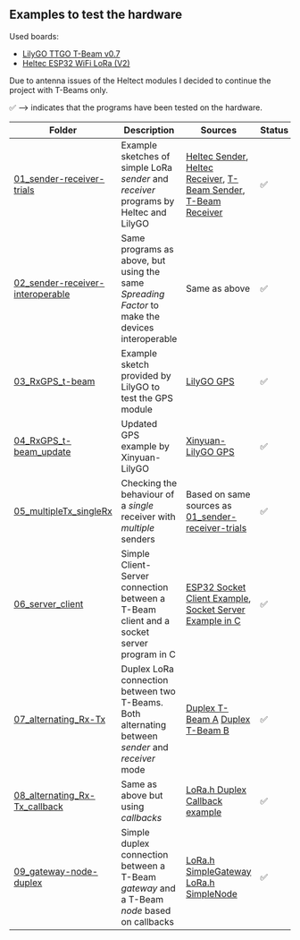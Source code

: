 
## Examples to test the hardware

Used boards: 

- [LilyGO TTGO T-Beam v0.7](http://www.lilygo.cn/prod_view.aspx?TypeId=50033&Id=1237&FId=t3:50033:3)
- [Heltec ESP32 WiFi LoRa (V2)](https://heltec.org/project/wifi-lora-32/)

Due to antenna issues of the Heltect modules I decided to continue the project with T-Beams only.

✅  --> indicates that the programs have been tested on the hardware.


|Folder    |Description |Sources |Status  |
|----------|------------|--------|--------|        
|[01_sender-receiver-trials](01_sender-receiver-trials)|Example sketches of simple LoRa *sender* and *receiver* programs by Heltec and LilyGO|[Heltec Sender](https://github.com/HelTecAutomation/Heltec_ESP32/blob/master/examples/LoRa/LoRaSender/LoRaSender.ino), [Heltec Receiver](https://github.com/HelTecAutomation/Heltec_ESP32/blob/master/examples/LoRa/LoRaReceiver/LoRaReceiver.ino), [T-Beam Sender](https://github.com/LilyGO/TTGO-T-Beam/blob/master/OLED_LoRa_Sender/OLED_LoRa_Sender.ino), [T-Beam Receiver](https://github.com/LilyGO/TTGO-T-Beam/blob/master/OLED_LoRa_Receive/OLED_LoRa_Receive.ino)| ✅ |
|[02_sender-receiver-interoperable](02_sender-receiver-interoperable)|Same programs as above, but using the same *Spreading Factor* to make the devices interoperable | Same as above | ✅ |
|[03_RxGPS_t-beam](03_RxGPS_t-beam)|Example sketch provided by LilyGO to test the GPS module |[LilyGO GPS](https://github.com/LilyGO/TTGO-T-Beam/blob/master/GPS/GPS.ino)| ✅ |
|[04_RxGPS_t-beam_update](04_RxGPS_t-beam_update)|Updated GPS example by Xinyuan-LilyGO|[Xinyuan-LilyGO GPS](https://github.com/Xinyuan-LilyGO/LilyGO-T-Beam/blob/master/examples/GPS/TinyGPS_Example/TinyGPS_Example.ino)| ✅ |
|[05_multipleTx_singleRx](05_multipleTx_singleRx)|Checking the behaviour of a *single* receiver with *multiple* senders| Based on same sources as [01_sender-receiver-trials](01_sender-receiver-trials) | ✅ |
|[06_server_client](06_server_client)|Simple Client-Server connection between a T-Beam client and a socket server program in C| [ESP32 Socket Client Example](https://techtutorialsx.com/2018/05/17/esp32-arduino-sending-data-with-socket-client/), [Socket Server Example in C](https://www.binarytides.com/server-client-example-c-sockets-linux/)| ✅ |
|[07_alternating_Rx-Tx](07_alternating_Rx-Tx)|Duplex LoRa connection between two T-Beams. Both alternating between *sender* and *receiver* mode| [Duplex T-Beam A](https://hutscape.com/tutorials/lora-duplex-a-esp32-t-beam) [Duplex T-Beam B](https://hutscape.com/tutorials/lora-duplex-b-esp32-t-beam)| ✅ |
|[08_alternating_Rx-Tx_callback](08_alternating_Rx-Tx_callback)|Same as above but using *callbacks* |[LoRa.h Duplex Callback example](https://github.com/sandeepmistry/arduino-LoRa/blob/master/examples/LoRaDuplexCallback/LoRaDuplexCallback.ino) | ✅ |
|[09_gateway-node-duplex](09_gateway-node-duplex)|Simple duplex connection between a T-Beam *gateway* and a T-Beam *node* based on callbacks|[LoRa.h SimpleGateway](https://github.com/sandeepmistry/arduino-LoRa/blob/master/examples/LoRaSimpleGateway/LoRaSimpleGateway.ino) [LoRa.h SimpleNode](https://github.com/sandeepmistry/arduino-LoRa/tree/master/examples/LoRaSimpleNode) | ✅ |
